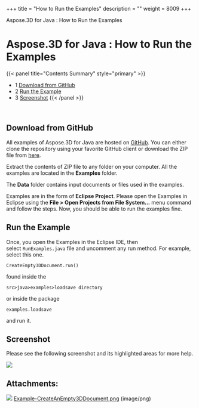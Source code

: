 +++
title = "How to Run the Examples" 
description = "" 
weight = 8009 
+++

Aspose.3D for Java : How to Run the Examples  

# Aspose.3D for Java : How to Run the Examples


{{< panel title="Contents Summary" style="primary" >}}
*   1 [Download from GitHub](#HowtoRuntheExamples-DownloadfromGitHub)
*   2 [Run the Example](#HowtoRuntheExamples-RuntheExample)
*   3 [Screenshot](#HowtoRuntheExamples-Screenshot)
{{< /panel >}}
 

 

## Download from GitHub

All examples of Aspose.3D for Java are hosted on [GitHub](https://github.com/aspose-3d/Aspose.3D-for-java). You can either clone the repository using your favorite GitHub client or download the ZIP file from [here](https://github.com/aspose-3d/Aspose.3D-for-Java/archive/master.zip).

Extract the contents of ZIP file to any folder on your computer. All the examples are located in the **Examples** folder.

The **Data** folder contains input documents or files used in the examples.

Examples are in the form of **Eclipse Project**. Please open the Examples in Eclipse using the **File > Open Projects from File System...** menu command and follow the steps. Now, you should be able to run the examples fine.

## Run the Example

Once, you open the Examples in the Eclipse IDE, then select `RunExamples.java` file and uncomment any run method. For example, select this one.

`CreateEmpty3DDocument.run()`

found inside the

`src>java>examples>loadsave directory`

or inside the package

`examples.loadsave`

and run it.

## Screenshot

Please see the following screenshot and its highlighted areas for more help.

![](https://docs2.aspose.com/3d/java/attachments/64456318/66519067.png)

## Attachments:

![](https://docs2.aspose.com/3d/java/images/icons/bullet_blue.gif) [Example-CreateAnEmpty3DDocument.png](https://docs2.aspose.com/3d/java/attachments/64456318/66519067.png) (image/png)  

